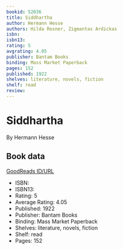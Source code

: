 ```yaml
---
bookid: 52036
title: Siddhartha
author: Hermann Hesse
authors: Hilda Rosner, Zigmantas Ardickas
isbn: 
isbn13: 
rating: 5
avgrating: 4.05
publisher: Bantam Books
binding: Mass Market Paperback
pages: 152
published: 1922
shelves: literature, novels, fiction
shelf: read
review: 
---
```


# Siddhartha

By Hermann Hesse

## Book data

[GoodReads ID/URL](https://www.goodreads.com/book/show/52036)

- ISBN: 
- ISBN13: 
- Rating: 5
- Average Rating: 4.05
- Published: 1922
- Publisher: Bantam Books
- Binding: Mass Market Paperback
- Shelves: literature, novels, fiction
- Shelf: read
- Pages: 152

